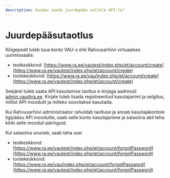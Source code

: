 ```yaml
---
description: Kuidas saada juurdepääs sellele API-le?
---
```


# Juurdepääsutaotlus

Kõigepealt tuleb luua konto VAU-s ehk Rahvusarhiivi virtuaalses uurimissaalis:

* testkeskkond: [https://www.ra.ee/vautest/index.php/et/account/create](https://www.ra.ee/vautest/index.php/et/account/create)
* tootekeskkond: [https://www.ra.ee/vau/index.php/et/account/create](https://www.ra.ee/vautest/index.php/et/account/create)

Seejärel tuleb saata API kasutamise taotlus e-kirjaga aadressil admin.vau@ra.ee. Kirjale tuleb lisada registreeritud kasutajanimi ja selgitus, millist API-moodulit ja milleks soovitakse kasutada.&#x20;

Kui Rahvusarhiivi administraator rahuldab taotluse ja annab kasutajakontole ligipääsu API moodulile, saab selle konto kasutajanime ja salasõna abil teha kõiki selle mooduli päringuid.&#x20;

Kui salasõna ununeb, saab teha uue:

* testkeskkond: [https://www.ra.ee/vautest/index.php/et/account/forgotPassword](https://www.ra.ee/vautest/index.php/et/account/forgotPassword)
* tootekeskkond: [https://www.ra.ee/vau/index.php/et/account/forgotPassword](https://www.ra.ee/vautest/index.php/et/account/forgotPassword)
